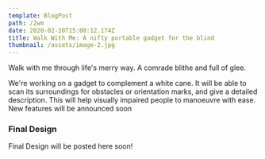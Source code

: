 ```yaml
---
template: BlogPost
path: /2wm
date: 2020-02-20T15:08:12.174Z
title: Walk With Me: A nifty portable gadget for the blind
thumbnail: /assets/image-2.jpg
---
```

Walk with me through life's merry way. A comrade blithe and full of glee.


We're working on a gadget to complement a white cane. It will be able to scan its surroundings for obstacles or orientation marks, and give a detailed description. This will help visually impaired people to manoeuvre with ease. New features will be announced soon 

### Final Design

Final Design will be posted here soon!



